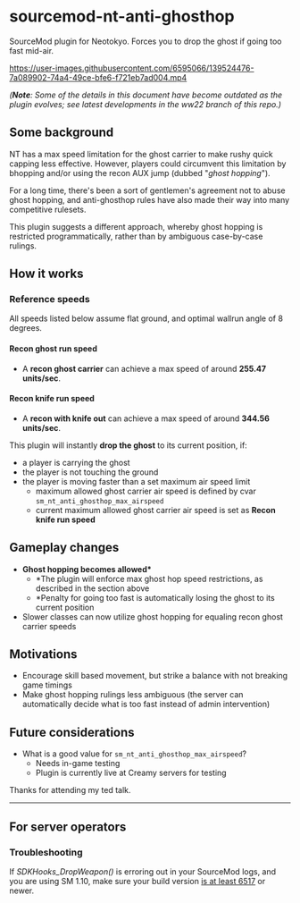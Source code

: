 # sourcemod-nt-anti-ghosthop
SourceMod plugin for Neotokyo. Forces you to drop the ghost if going too fast mid-air.

https://user-images.githubusercontent.com/6595066/139524476-7a089902-74a4-49ce-bfe6-f721eb7ad004.mp4

_(**Note**: Some of the details in this document have become outdated as the plugin evolves; see latest developments in the ww22 branch of this repo.)_

## Some background
NT has a max speed limitation for the ghost carrier to make rushy quick capping less effective.
However, players could circumvent this limitation by bhopping and/or using the recon AUX jump (dubbed "*ghost hopping*").

For a long time, there's been a sort of gentlemen's agreement not to abuse ghost hopping,
and anti-ghosthop rules have also made their way into many competitive rulesets.

This plugin suggests a different approach, whereby ghost hopping is restricted programmatically, rather than by ambiguous case-by-case rulings.

## How it works

### Reference speeds

All speeds listed below assume flat ground, and optimal wallrun angle of 8 degrees.

#### Recon ghost run speed
* A **recon ghost carrier** can achieve a max speed of around **255.47 units/sec**.
#### Recon knife run speed
* A **recon with knife out** can achieve a max speed of around **344.56 units/sec**.

This plugin will instantly **drop the ghost** to its current position, if:
* a player is carrying the ghost
* the player is not touching the ground
* the player is moving faster than a set maximum air speed limit
  * maximum allowed ghost carrier air speed is defined by cvar `sm_nt_anti_ghosthop_max_airspeed`
  * current maximum allowed ghost carrier air speed is set as **Recon knife run speed**

## Gameplay changes

* **Ghost hopping becomes allowed\***
  * \*The plugin will enforce max ghost hop speed restrictions, as described in the section above
  * \*Penalty for going too fast is automatically losing the ghost to its current position
* Slower classes can now utilize ghost hopping for equaling recon ghost carrier speeds

## Motivations

* Encourage skill based movement, but strike a balance with not breaking game timings
* Make ghost hopping rulings less ambiguous (the server can automatically decide what is too fast instead of admin intervention)

## Future considerations

* What is a good value for `sm_nt_anti_ghosthop_max_airspeed`?
  * Needs in-game testing
  * Plugin is currently live at Creamy servers for testing

Thanks for attending my ted talk.

<hr>

## For server operators

### Troubleshooting
If *SDKHooks_DropWeapon()* is erroring out in your SourceMod logs, and you are using SM 1.10, make sure your build version [is at least 6517](https://github.com/alliedmodders/sourcemod/commit/36341a5984f21aeb4621d321f3af940) or newer.
